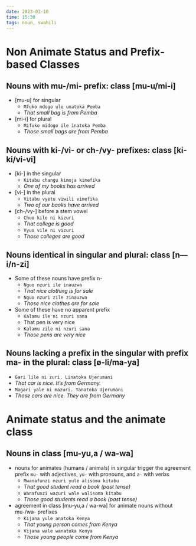 ```yaml
---
date: 2023-03-10
time: 15:30
tags: noun, swahili
---
```


# Non Animate Status and Prefix-based Classes

## Nouns with mu-/mi- prefix: class [mu-u/mi-i]

-   [mu-u] for singular
    -   `Mfuko mdogo ule unatoka Pemba`
    -   _That small bag is from Pemba_
-   [mi-i] for plural
    -   `Mifuko midogo ile inatoka Pemba`
    -   _Those small bags are from Pemba_

## Nouns with ki-/vi- or ch-/vy- prefixes: class [ki-ki/vi-vi]

-   [ki-] in the singular
    -   `Kitabu changu kimoja kimefika`
    -   _One of my books has arrived_
-   [vi-] in the plural
    -   `Vitabu vyetu viwili vimefika`
    -   _Two of our books have arrived_
-   [ch-/vy-] before a stem vowel
    -   `Chuo kile ni kizuri`
    -   _That college is good_
    -   `Vyuo vile ni vizuri`
    -   _Those colleges are good_

## Nouns identical in singular and plural: class [n—i/n-zi]

-   Some of these nouns have prefix n-
    -   `Nguo nzuri ile inauzwa`
    -   _That nice clothing is for sale_
    -   `Nguo nzuri zile zinauzwa`
    -   _Those nice clothes are for sale_
-   Some of these have no apparent prefix
    -   `Kalamu ile ni nzuri sana`
    -   That pen is very nice
    -   `Kalamu zile ni nzuri sana`
    -   _Those pens are very nice_

## Nouns lacking a prefix in the singular with prefix ma- in the plural: class [ø-li/ma-ya]

-   `Gari lile ni zuri. Linatoka Ujerumani`
-   _That car is nice. It’s from Germany._
-   `Magari yale ni mazuri. Yanatoka Ujerumani`
-   _Those cars are nice. They are from Germany_

# Animate status and the animate class

## Nouns in class [mu-yu,a / wa-wa]

-   nouns for animates (humans / animals) in singular trigger the agreement prefix `mu-` with adjectives, `yu-` with pronouns, and `a-` with verbs
    -   `Mwanafunzi mzuri yule alisoma kitabu`
    -   _That good student read a book (past tense)_
    -   `Wanafunzi wazuri wale walisoma kitabu`
    -   _Those good students read a book (past tense)_
-   agreement in class [mu-yu,a / wa-wa] for animate nouns without mu-/wa- prefixes
    -   `Kijana yule anatoka Kenya`
    -   _That young person comes from Kenya_
    -   `Vijana wale wanatoka Kenya`
    -   _Those young people come from Kenya_
